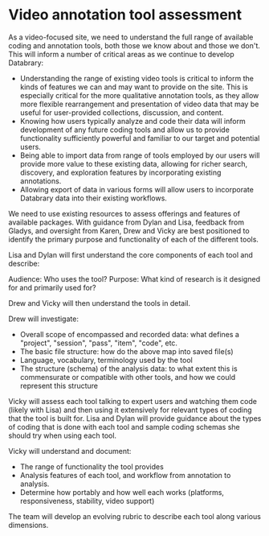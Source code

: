 # Video annotation tool assessment

As a video-focused site, we need to understand the full range of available coding and annotation tools, both those we know about and those we don't.
This will inform a number of critical areas as we continue to develop Databrary:

- Understanding the range of existing video tools is critical to inform the kinds of features we can and may want to provide on the site.
  This is especially critical for the more qualitative annotation tools, as they allow more flexible rearrangement and presentation of video data that may be useful for user-provided collections, discussion, and content.
- Knowing how users typically analyze and code their data will inform development of any future coding tools and allow us to provide functionality sufficiently powerful and familiar to our target and potential users.
- Being able to import data from range of tools employed by our users will provide more value to these existing data, allowing for richer search, discovery, and exploration features by incorporating existing annotations.
- Allowing export of data in various forms will allow users to incorporate Databrary data into their existing workflows.

We need to use existing resources to assess offerings and features of available packages.
With guidance from Dylan and Lisa, feedback from Gladys, and oversight from Karen, Drew and Vicky are best positioned to identify the primary purpose and functionality of each of the different tools.

Lisa and Dylan will first understand the core components of each tool and describe:

Audience: Who uses the tool?
Purpose: What kind of research is it designed for and primarily used for?

Drew and Vicky will then understand the tools in detail.

Drew will investigate:
- Overall scope of encompassed and recorded data: what defines a "project", "session", "pass", "item", "code", etc.
- The basic file structure: how do the above map into saved file(s)
- Language, vocabulary, terminology used by the tool
- The structure (schema) of the analysis data: to what extent this is commensurate or compatible with other tools, and how we could represent this structure

Vicky will assess each tool talking to expert users and watching them code (likely with Lisa) and then using it extensively for relevant types of coding that the tool is built for. Lisa and Dylan will provide guidance about the types of coding that is done with each tool and sample coding schemas she should try when using each tool.

Vicky will understand and document:
- The range of functionality the tool provides
- Analysis features of each tool, and workflow from annotation to analysis.
- Determine how portably and how well each works (platforms, responsiveness, stability, video support)

The team will develop an evolving rubric to describe each tool along various dimensions.

